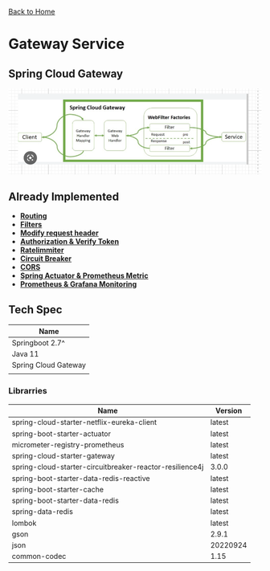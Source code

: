 [Back to Home](https://github.com/springboot-microservices-project/)

# Gateway Service

## Spring Cloud Gateway
![alt text](https://github.com/springboot-microservices-project/.github/blob/main/profile/page/gateway-service/image/springcloud-gateway-architecture.png?raw=true)

## Already Implemented
- [**Routing**](https://github.com/springboot-microservices-project/.github/blob/main/profile/page/gateway-service/page/gateway-routing.md) 
- [**Filters**](https://github.com/springboot-microservices-project/.github/blob/main/profile/page/gateway-service/page/gateway-filters.md) 
- [**Modify request header**](https://github.com/springboot-microservices-project/.github/blob/main/profile/page/gateway-service/page/gateway-modified-reqheader.md)
- [**Authorization & Verify Token**](https://github.com/springboot-microservices-project/.github/blob/main/profile/page/gateway-service/page/gateway-authorizationtoken.md) 
- [**Ratelimmiter**](https://github.com/springboot-microservices-project/.github/blob/main/profile/page/gateway-service/page/gateway-ratelimmiter.md)
- [**Circuit Breaker**](https://github.com/springboot-microservices-project/.github/blob/main/profile/page/gateway-service/page/gateway-circuitbreaker.md)
- [**CORS**](https://github.com/springboot-microservices-project/.github/blob/main/profile/page/gateway-service/page/gateway-cors.md) 
- [**Spring Actuator & Prometheus Metric**](https://github.com/springboot-microservices-project/.github/blob/main/profile/page/gateway-service/page/gateway-spring-actuator-prometheus-metric.md) 
- [**Prometheus & Grafana Monitoring**](https://github.com/springboot-microservices-project/.github/blob/main/profile/page/gateway-service/page/gateway-prometheus-grafana-monitoring.md) 


## Tech Spec
| Name  |
|----|
| Springboot 2.7^  |
| Java 11 |
| Spring Cloud Gateway |
|  |


### Librarries

| Name  | Version | 
|----|----|
| spring-cloud-starter-netflix-eureka-client | latest  |
| spring-boot-starter-actuator | latest |
| micrometer-registry-prometheus | latest |
| spring-cloud-starter-gateway | latest |
| spring-cloud-starter-circuitbreaker-reactor-resilience4j | 3.0.0 |
| spring-boot-starter-data-redis-reactive | latest |
| spring-boot-starter-cache | latest |
| spring-boot-starter-data-redis | latest |
| spring-data-redis | latest |
| lombok | latest |
| gson | 2.9.1 |
| json | 20220924 |
| common-codec | 1.15 |




